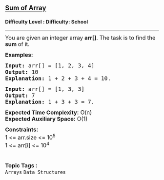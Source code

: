 <h2><a href="https://www.geeksforgeeks.org/problems/sum-of-array2326/1?page=1&sortBy=difficulty">Sum of Array</a></h2><h3>Difficulty Level : Difficulty: School</h3><hr><div class="problems_problem_content__Xm_eO"><p><span style="font-size: 18px;">You are given an integer array <strong>arr[]</strong>. The task is to find the <strong>sum </strong>of it.</span></p>
<p><span style="font-size: 18px;"><strong>Examples:</strong></span></p>
<pre><span style="font-size: 18px;"><strong>Input: </strong>arr[] = [1, 2, 3, 4]
<strong>Output:</strong> 10
<strong>Explanation:</strong> 1 + 2 + 3 + 4 = 10.
</span></pre>
<pre><span style="font-size: 18px;"><strong>Input: </strong>arr[] = [1, 3, 3]
<strong>Output:</strong> 7
<strong>Explanation:</strong>&nbsp;1 + 3 + 3 = 7.
</span></pre>
<p><span style="font-size: 18px;"><strong>Expected Time Complexity:</strong> O(n)<br><strong>Expected Auxiliary Space:</strong>&nbsp;O(1)</span></p>
<p><span style="font-size: 18px;"><strong>Constraints:</strong><br>1 &lt;= arr.size &lt;= 10<sup>5</sup><br>1 &lt;= arr[i] &lt;= 10<sup>4</sup></span></p></div><br><p><span style=font-size:18px><strong>Topic Tags : </strong><br><code>Arrays</code>&nbsp;<code>Data Structures</code>&nbsp;